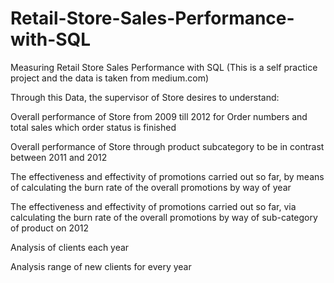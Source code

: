 # Retail-Store-Sales-Performance-with-SQL
Measuring Retail Store Sales Performance with SQL
(This is a self practice project and the data is taken from medium.com)

Through this Data, the supervisor of Store desires to understand:

Overall performance of Store from 2009 till 2012 for Order numbers and total sales which order status is finished

Overall performance of Store through product subcategory to be in contrast between 2011 and 2012

The effectiveness and effectivity of promotions carried out so far, by means of calculating the burn rate of the overall promotions by way of year

The effectiveness and effectivity of promotions carried out so far, via calculating the burn rate of the overall promotions by way of sub-category of product on 2012

Analysis of clients each year

Analysis range of new clients for every year
